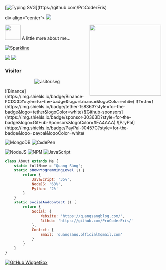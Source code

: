 [![Typing SVG](https://readme-typing-svg.herokuapp.com?color=%2336BCF7&size=25&vCenter=true&height=40&lines=Hi%2C+I'm+Eris+!;Welcome+to+my+Github+!)](https://github.com/ProCoderEris)

div align="center">
    <img src="https://raw.githubusercontent.com/omidnikrah/profile-activity-generator/master/demo.png" />
</div>

<img align='right' src="https://media.giphy.com/media/ieyl9zmCjO4b4t6qoY/giphy.gif" width="230">

<img src="https://media.giphy.com/media/VgCDAzcKvsR6OM0uWg/giphy.gif" width="50"> A little more about me...  

[![Sparkline](https://stars.medv.io/Naereen/badges.svg)](https://stars.medv.io/Naereen/badges)

![](https://dcbadge.vercel.app/api/shield/690948417320517632) ![](https://dcbadge.vercel.app/api/shield/983399834541248552?bot=true)

<h3 align="left">Visitor</h3>
<p align="center">
<img src="https://count.getloli.com/get/@ProCoderEris?theme=rule34" alt="visitor.svg">
</p> 
![Binance](https://img.shields.io/badge/Binance-FCD535?style=for-the-badge&logo=binance&logoColor=white) ![Tether](https://img.shields.io/badge/tether-168363?style=for-the-badge&logo=tether&logoColor=white) ![Github-sponsors](https://img.shields.io/badge/sponsor-30363D?style=for-the-badge&logo=GitHub-Sponsors&logoColor=#EA4AAA) ![PayPal](https://img.shields.io/badge/PayPal-00457C?style=for-the-badge&logo=paypal&logoColor=white)

![MongoDB](https://img.shields.io/badge/MongoDB-%234ea94b.svg?style=for-the-badge&logo=mongodb&logoColor=white) ![CodePen](https://img.shields.io/badge/Codepen-000000?style=for-the-badge&logo=codepen&logoColor=white)

![NodeJS](https://img.shields.io/badge/node.js-6DA55F?style=for-the-badge&logo=node.js&logoColor=white) ![NPM](https://img.shields.io/badge/NPM-%23000000.svg?style=for-the-badge&logo=npm&logoColor=white) ![JavaScript](https://img.shields.io/badge/javascript-%23323330.svg?style=for-the-badge&logo=javascript&logoColor=%23F7DF1E)
```javascript
class About extends Me {
    static fullName = "Quang Sáng";
    static showProgrammingLevel () {
        return {
            JavaScript: '35%',
            NodeJS: '63%',
            Python: '2%'
        }
    }
    static socialAndContact () {
        return {
            Social: {
                Website: 'https://quangsangblog.com/',
                Github: 'https://github.com/ProCoderEris/'
            },
            Contact: {
                Email: 'quangsang.official@gmail.com'
            }
        }
    }
}
```

[![GitHub WidgetBox](https://github-widgetbox.vercel.app/api/profile?username=ProCoderEris&data=followers,repositories,stars,commits)](https://github.com/Jurredr/github-widgetbox)
